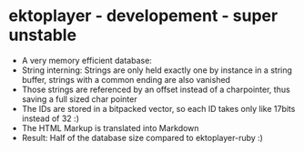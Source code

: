 # ektoplayer - developement - super unstable

- A very memory efficient database:
- String interning: Strings are only held exactly one by instance in a string buffer, strings with a common ending are also vanished
- Those strings are referenced by an offset instead of a charpointer, thus saving a full sized char pointer
- The IDs are stored in a bitpacked vector, so each ID takes only like 17bits instead of 32 :)
- The HTML Markup is translated into Markdown
- Result: Half of the database size compared to ektoplayer-ruby :)

